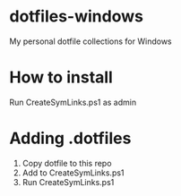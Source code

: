 # dotfiles-windows

My personal dotfile collections for Windows

# How to install

Run CreateSymLinks.ps1 as admin

# Adding .dotfiles

1. Copy dotfile to this repo
2. Add to CreateSymLinks.ps1
3. Run CreateSymLinks.ps1
